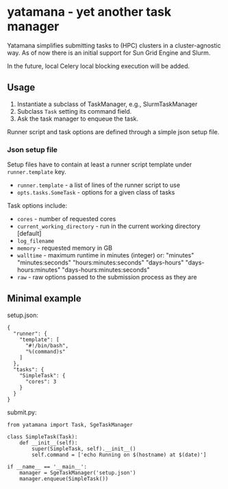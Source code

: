 yatamana - yet another task manager
===================================

Yatamana simplifies submitting tasks to (HPC) clusters in a cluster-agnostic
way.  As of now there is an initial support for Sun Grid Engine and Slurm.

In the future, local Celery local blocking execution will be added.


Usage
-----

1. Instantiate a subclass of TaskManager, e.g., SlurmTaskManager
2. Subclass `Task` setting its command field.
3. Ask the task manager to enqueue the task.

Runner script and task options are defined through a simple json setup file.

### Json setup file

Setup files have to contain at least a runner script template under
`runner.template` key.

- `runner.template` - a list of lines of the runner script to use
- `opts.tasks.SomeTask` - options for a given class of tasks

Task options include:

- `cores` - number of requested cores
- `current_working_directory` - run in the current working directory [default]
- `log_filename`
- `memory` - requested memory in GB
- `walltime` - maximum runtime in minutes (integer) or:
        "minutes"
        "minutes:seconds"
        "hours:minutes:seconds"
        "days-hours"
        "days-hours:minutes"
        "days-hours:minutes:seconds"
- `raw` - raw options passed to the submission process as they are


Minimal example
---------------

setup.json:

    {
      "runner": {
        "template": [
          "#!/bin/bash",
          "%(command)s"
        ]
      },
      "tasks": {
        "SimpleTask": {
          "cores": 3
        }
      }
    }

submit.py:

    from yatamana import Task, SgeTaskManager

    class SimpleTask(Task):
        def __init__(self):
            super(SimpleTask, self).__init__()
            self.command = ['echo Running on $(hostname) at $(date)']

    if __name__ == '__main__':
        manager = SgeTaskManager('setup.json')
        manager.enqueue(SimpleTask())
